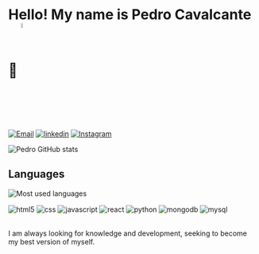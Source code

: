 <div style="display" display="inline_block">
  <h1>Hello! My name is Pedro Cavalcante 👋 <img width="5%" align="center" alt="Brazil flag" src="https://em-content.zobj.net/thumbs/320/google/350/flag-brazil_1f1e7-1f1f7.png"/></h1>
</div>

[![Email](https://img.shields.io/badge/Gmail-D14836?style=for-the-badge&logo=gmail&logoColor=white)](https://mail.google.com/mail/u/0/#inbox?compose=GTvVlcSPFdVqCwHjfTljKxTnmhSrKVmmFbJpZXKDmGbPLWKPbdcflNCsQWfpHFCNdPXQhVTLSzMXw)
[![linkedin](https://img.shields.io/badge/LinkedIn-0077B5?style=for-the-badge&logo=linkedin&logoColor=white)](https://www.linkedin.com/in/pedro-cavalcante-ferreira-997509275/)
[![Instagram](https://img.shields.io/badge/Instagram-E4405F?style=for-the-badge&logo=instagram&logoColor=white)](https://instagram.com/cavalcas_)

![Pedro GitHub stats](https://github-readme-stats.vercel.app/api?username=PedroCavalcanteFerreira&show_icons=true&theme=tokyonight&count_private=true)


## Languages

![Most used languages](https://github-readme-stats.vercel.app/api/top-langs/?username=PedroCavalcanteFerreira&show_icons=true&theme=tokyonight&count_private=true)

<div style="display: inline_block">
  <img align="center" alt="html5" src="https://img.shields.io/badge/HTML5-E34F26?style=for-the-badge&logo=html5&logoColor=white" />
  <img align="center" alt="css" src="https://img.shields.io/badge/CSS3-1572B6?style=for-the-badge&logo=css3&logoColor=white" />
  <img align="center" alt="javascript" src="https://img.shields.io/badge/JavaScript-323330?style=for-the-badge&logo=javascript&logoColor=F7DF1E" />
  <img align="center" alt="react" src="https://img.shields.io/badge/React-20232A?style=for-the-badge&logo=react&logoColor=61DAFB" />
  <img align="center" alt="python" src="https://img.shields.io/badge/Python-14354C?style=for-the-badge&logo=python&logoColor=white" />
  <img align="center" alt="mongodb" src="https://img.shields.io/badge/MongoDB-4EA94B?style=for-the-badge&logo=mongodb&logoColor=white" />
  <img align="center" alt="mysql" src="https://img.shields.io/badge/MySQL-00000F?style=for-the-badge&logo=mysql&logoColor=white" />
</div><br/>


I am always looking for knowledge and development, seeking to become my best version of myself.
